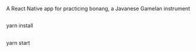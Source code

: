 A React Native app for practicing bonang, a Javanese Gamelan instrument

##
yarn install

##
yarn start
